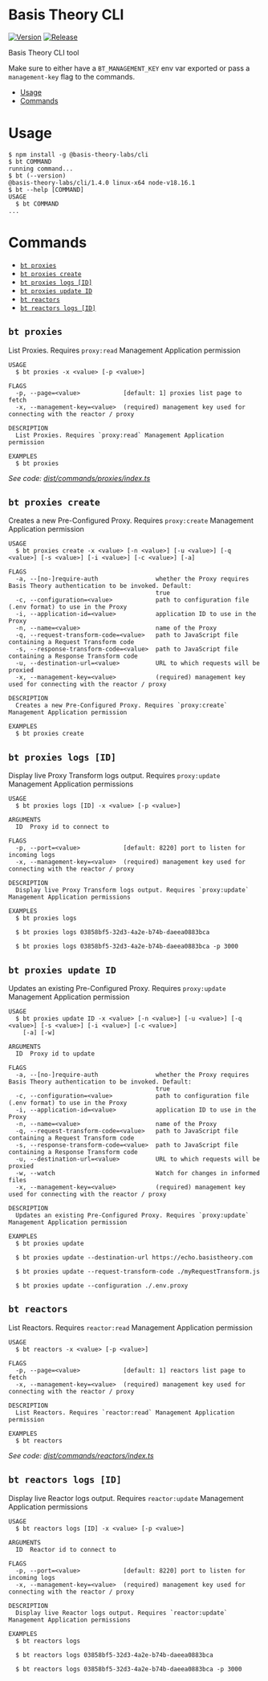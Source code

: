 Basis Theory CLI
=================

[![Version](https://img.shields.io/npm/v/@basis-theory-labs/cli.svg)](https://www.npmjs.org/package/@basis-theory-labs/cli)
[![Release](https://github.com/Basis-Theory-Labs/basistheory-cli/actions/workflows/release.yml/badge.svg)](https://github.com/Basis-Theory-Labs/basistheory-cli/actions/workflows/release.yml)

Basis Theory CLI tool

Make sure to either have a `BT_MANAGEMENT_KEY` env var exported or pass a `management-key` flag to the commands.

<!-- toc -->
* [Usage](#usage)
* [Commands](#commands)
<!-- tocstop -->
# Usage
<!-- usage -->
```sh-session
$ npm install -g @basis-theory-labs/cli
$ bt COMMAND
running command...
$ bt (--version)
@basis-theory-labs/cli/1.4.0 linux-x64 node-v18.16.1
$ bt --help [COMMAND]
USAGE
  $ bt COMMAND
...
```
<!-- usagestop -->
# Commands
<!-- commands -->
* [`bt proxies`](#bt-proxies)
* [`bt proxies create`](#bt-proxies-create)
* [`bt proxies logs [ID]`](#bt-proxies-logs-id)
* [`bt proxies update ID`](#bt-proxies-update-id)
* [`bt reactors`](#bt-reactors)
* [`bt reactors logs [ID]`](#bt-reactors-logs-id)

## `bt proxies`

List Proxies. Requires `proxy:read` Management Application permission

```
USAGE
  $ bt proxies -x <value> [-p <value>]

FLAGS
  -p, --page=<value>            [default: 1] proxies list page to fetch
  -x, --management-key=<value>  (required) management key used for connecting with the reactor / proxy

DESCRIPTION
  List Proxies. Requires `proxy:read` Management Application permission

EXAMPLES
  $ bt proxies
```

_See code: [dist/commands/proxies/index.ts](https://github.com/Basis-Theory-Labs/basistheory-cli/blob/v1.4.0/dist/commands/proxies/index.ts)_

## `bt proxies create`

Creates a new Pre-Configured Proxy. Requires `proxy:create` Management Application permission

```
USAGE
  $ bt proxies create -x <value> [-n <value>] [-u <value>] [-q <value>] [-s <value>] [-i <value>] [-c <value>] [-a]

FLAGS
  -a, --[no-]require-auth                whether the Proxy requires Basis Theory authentication to be invoked. Default:
                                         true
  -c, --configuration=<value>            path to configuration file (.env format) to use in the Proxy
  -i, --application-id=<value>           application ID to use in the Proxy
  -n, --name=<value>                     name of the Proxy
  -q, --request-transform-code=<value>   path to JavaScript file containing a Request Transform code
  -s, --response-transform-code=<value>  path to JavaScript file containing a Response Transform code
  -u, --destination-url=<value>          URL to which requests will be proxied
  -x, --management-key=<value>           (required) management key used for connecting with the reactor / proxy

DESCRIPTION
  Creates a new Pre-Configured Proxy. Requires `proxy:create` Management Application permission

EXAMPLES
  $ bt proxies create
```

## `bt proxies logs [ID]`

Display live Proxy Transform logs output. Requires `proxy:update` Management Application permissions

```
USAGE
  $ bt proxies logs [ID] -x <value> [-p <value>]

ARGUMENTS
  ID  Proxy id to connect to

FLAGS
  -p, --port=<value>            [default: 8220] port to listen for incoming logs
  -x, --management-key=<value>  (required) management key used for connecting with the reactor / proxy

DESCRIPTION
  Display live Proxy Transform logs output. Requires `proxy:update` Management Application permissions

EXAMPLES
  $ bt proxies logs

  $ bt proxies logs 03858bf5-32d3-4a2e-b74b-daeea0883bca

  $ bt proxies logs 03858bf5-32d3-4a2e-b74b-daeea0883bca -p 3000
```

## `bt proxies update ID`

Updates an existing Pre-Configured Proxy. Requires `proxy:update` Management Application permission

```
USAGE
  $ bt proxies update ID -x <value> [-n <value>] [-u <value>] [-q <value>] [-s <value>] [-i <value>] [-c <value>]
    [-a] [-w]

ARGUMENTS
  ID  Proxy id to update

FLAGS
  -a, --[no-]require-auth                whether the Proxy requires Basis Theory authentication to be invoked. Default:
                                         true
  -c, --configuration=<value>            path to configuration file (.env format) to use in the Proxy
  -i, --application-id=<value>           application ID to use in the Proxy
  -n, --name=<value>                     name of the Proxy
  -q, --request-transform-code=<value>   path to JavaScript file containing a Request Transform code
  -s, --response-transform-code=<value>  path to JavaScript file containing a Response Transform code
  -u, --destination-url=<value>          URL to which requests will be proxied
  -w, --watch                            Watch for changes in informed files
  -x, --management-key=<value>           (required) management key used for connecting with the reactor / proxy

DESCRIPTION
  Updates an existing Pre-Configured Proxy. Requires `proxy:update` Management Application permission

EXAMPLES
  $ bt proxies update 

  $ bt proxies update --destination-url https://echo.basistheory.com

  $ bt proxies update --request-transform-code ./myRequestTransform.js

  $ bt proxies update --configuration ./.env.proxy
```

## `bt reactors`

List Reactors. Requires `reactor:read` Management Application permission

```
USAGE
  $ bt reactors -x <value> [-p <value>]

FLAGS
  -p, --page=<value>            [default: 1] reactors list page to fetch
  -x, --management-key=<value>  (required) management key used for connecting with the reactor / proxy

DESCRIPTION
  List Reactors. Requires `reactor:read` Management Application permission

EXAMPLES
  $ bt reactors
```

_See code: [dist/commands/reactors/index.ts](https://github.com/Basis-Theory-Labs/basistheory-cli/blob/v1.4.0/dist/commands/reactors/index.ts)_

## `bt reactors logs [ID]`

Display live Reactor logs output. Requires `reactor:update` Management Application permissions

```
USAGE
  $ bt reactors logs [ID] -x <value> [-p <value>]

ARGUMENTS
  ID  Reactor id to connect to

FLAGS
  -p, --port=<value>            [default: 8220] port to listen for incoming logs
  -x, --management-key=<value>  (required) management key used for connecting with the reactor / proxy

DESCRIPTION
  Display live Reactor logs output. Requires `reactor:update` Management Application permissions

EXAMPLES
  $ bt reactors logs

  $ bt reactors logs 03858bf5-32d3-4a2e-b74b-daeea0883bca

  $ bt reactors logs 03858bf5-32d3-4a2e-b74b-daeea0883bca -p 3000
```
<!-- commandsstop -->
